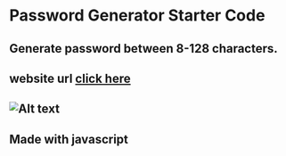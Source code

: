 # Password Generator Starter Code


## Generate password between 8-128 characters.

## website url [click here](https://dimas082711.github.io/password-generator/)

## ![Alt text](https://imgur.com/a/G8fRUzS)

## Made with javascript